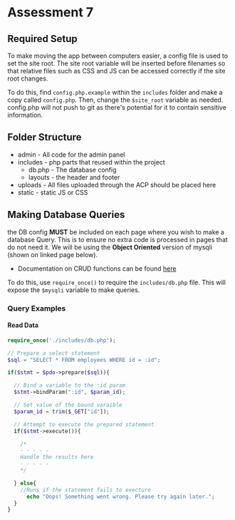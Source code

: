 # Assessment 7

## Required Setup

To make moving the app between computers easier, a config file is used to set the site root. The site root variable will be inserted before filenames so that relative files such as CSS and JS can be accessed correctly if the site root changes.

To do this, find `config.php.example` within the `includes` folder and make a copy called `config.php`. Then, change the `$site_root` variable as needed. config.php will not push to git as there's potential for it to contain sensitive information.

## Folder Structure

- admin - All code for the admin panel
- includes - php parts that reused within the project
  - db.php - The database config
  - layouts - the header and footer
- uploads - All files uploaded through the ACP should be placed here
- static - static JS or CSS

## Making Database Queries

the DB config **MUST** be included on each page where you wish to make a database Query. This is to ensure no extra code is processed in pages that do not need it. We will be using the **Object Oriented** version of mysqli (shown on linked page below).

- Documentation on CRUD functions can be found [here](https://www.tutorialrepublic.com/php-tutorial/php-mysql-crud-application.php)

To do this, use `require_once()` to require the `includes/db.php` file. This will expose the `$mysqli` variable to make queries.

### Query Examples

#### Read Data

```php
require_once('./includes/db.php');

// Prepare a select statement
$sql = "SELECT * FROM employees WHERE id = :id";

if($stmt = $pdo->prepare($sql)){

  // Bind a variable to the :id param
  $stmt->bindParam(":id", $param_id);

  // Set value of the bound varaible
  $param_id = trim($_GET["id"]);

  // Attempt to execute the prepared statement
  if($stmt->execute()){

    /*
    - - - - -
    Handle the results here
    - - - - -
    */

  } else{
    //Runs if the statement fails to execture
      echo "Oops! Something went wrong. Please try again later.";
  }
}
```
